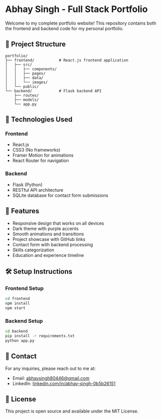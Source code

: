 # Abhay Singh - Full Stack Portfolio

Welcome to my complete portfolio website! This repository contains both the frontend and backend code for my personal portfolio.

## 📁 Project Structure

```
portfolio/
├── frontend/           # React.js frontend application
│   ├── src/
│   │   ├── components/
│   │   ├── pages/
│   │   ├── data/
│   │   └── images/
│   └── public/
└── backend/            # Flask backend API
    ├── routes/
    ├── models/
    └── app.py
```

## 🚀 Technologies Used

### Frontend
- React.js
- CSS3 (No frameworks)
- Framer Motion for animations
- React Router for navigation

### Backend
- Flask (Python)
- RESTful API architecture
- SQLite database for contact form submissions

## 🌟 Features

- Responsive design that works on all devices
- Dark theme with purple accents
- Smooth animations and transitions
- Project showcase with GitHub links
- Contact form with backend processing
- Skills categorization
- Education and experience timeline

## 🛠️ Setup Instructions

### Frontend Setup
```bash
cd frontend
npm install
npm start
```

### Backend Setup
```bash
cd backend
pip install -r requirements.txt
python app.py
```

## 📧 Contact

For any inquiries, please reach out to me at:
- Email: abhaysingh80446@gmail.com
- LinkedIn: [linkedin.com/in/abhay-singh-0b5b26151](https://www.linkedin.com/in/abhay-singh-0b5b26151/)

## 📄 License

This project is open source and available under the MIT License.